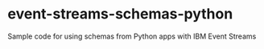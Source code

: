 # event-streams-schemas-python
Sample code for using schemas from Python apps with IBM Event Streams
